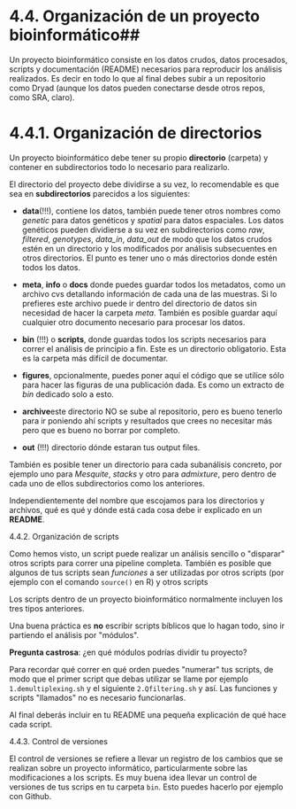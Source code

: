 # 4.4. Organización de un proyecto bioinformático## 

Un proyecto bioinformático consiste en los datos crudos, datos procesados, scripts y documentación (README) necesarios para reproducir los análisis realizados. Es decir en todo lo que al final debes subir a un repositorio como Dryad (aunque los datos pueden conectarse desde otros repos, como SRA, claro). 

# 4.4.1. Organización de directorios 

Un proyecto bioinformático debe tener su propio **directorio** (carpeta) y contener en subdirectorios todo lo necesario para realizarlo.

El directorio del proyecto debe dividirse a su vez, lo recomendable es que sea en **subdirectorios** parecidos a los siguientes:

* **data**(!!!), contiene los datos, también puede tener otros nombres como *genetic* para datos genéticos y *spatial* para datos espaciales. Los datos genéticos pueden dividierse a su vez en subdirectorios como *raw*, *filtered*, *genotypes*, *data_in*, *data_out* de modo que los datos crudos estén en un directorio y los modificados por análisis subsecuentes en otros directorios. El punto es tener uno o más directorios donde estén todos los datos.  

* **meta**, **info** o **docs** donde puedes guardar todos los metadatos, como un archivo cvs detallando información de cada una de las muestras. Si lo prefieres este archivo puede ir dentro del directorio de datos sin necesidad de hacer la carpeta *meta*. También es posible guardar aquí cualquier otro documento necesario para procesar los datos.
  		
* **bin** (!!!) o **scripts**, donde guardas todos los scripts necesarios para correr el análisis de principio a fin. Este es un directorio obligatorio. Esta es la carpeta más difícil de documentar.

* **figures**, opcionalmente, puedes poner aquí el código que se utilice sólo para hacer las figuras de una publicación dada. Es como un extracto de *bin* dedicado solo a esto.

* **archive**este directorio NO se sube al repositorio, pero es bueno tenerlo para ir poniendo ahí scripts y resultados que crees no necesitar más pero que es bueno no borrar por completo.

* **out** (!!!) directorio dónde estaran tus output files.

También es posible tener un directorio para cada subanálisis concreto, por ejemplo uno para *Mesquite*, *stacks* y otro para *admixture*, pero dentro de cada uno de ellos subdirectorios como los anteriores. 

Independientemente del nombre que escojamos para los directorios y archivos, qué es qué y dónde está cada cosa debe ir explicado en un **README**.


4.4.2. Organización de scripts 

Como hemos visto, un script puede realizar un análisis sencillo o "disparar" otros scripts para correr una pipeline completa. También es posible que algunos de tus scripts sean *funciones* a ser utilizadas por otros scripts (por ejemplo con el comando `source()` en R) y otros scripts  

Los scripts dentro de un proyecto bioinformático normalmente incluyen los tres tipos anteriores. 

Una buena práctica es **no** escribir scripts bíblicos que lo hagan todo, sino ir partiendo el análisis por "módulos". 

**Pregunta castrosa**: ¿en qué módulos podrías dividir tu proyecto?

Para recordar qué correr en qué orden puedes "numerar" tus scripts, de modo que el primer script que debas utilizar se llame por ejemplo `1.demultiplexing.sh` y el siguiente `2.Qfiltering.sh` y así. Las funciones y scripts "llamados" no es necesario funcionarlas. 

Al final deberás incluir en tu README una pequeña explicación de qué hace cada script. 
		

4.4.3. Control de versiones 

El control de versiones se refiere a llevar un registro de los cambios que se realizan sobre un proyecto informático, particularmente sobre las modificaciones a los scripts.
Es muy buena idea llevar un control de versiones de tus scrips en tu carpeta `bin`. Esto puedes hacerlo por ejemplo con Github.

